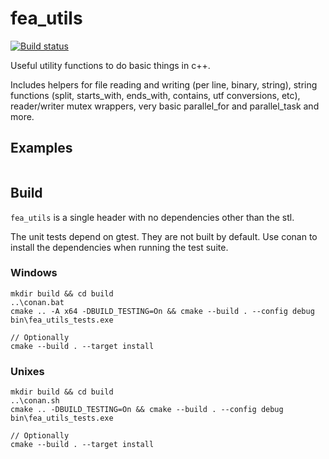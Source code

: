 # fea_utils
[![Build status](https://ci.appveyor.com/api/projects/status/08nrt1tbdau7o3jq/branch/master?svg=true)](https://ci.appveyor.com/project/p-groarke/fea-utils/branch/master)

Useful utility functions to do basic things in c++.

Includes helpers for file reading and writing (per line, binary, string), string functions (split, starts_with, ends_with, contains, utf conversions, etc), reader/writer mutex wrappers, very basic parallel_for and parallel_task and more.

## Examples

```c++

```

## Build
`fea_utils` is a single header with no dependencies other than the stl.

The unit tests depend on gtest. They are not built by default. Use conan to install the dependencies when running the test suite.

### Windows
```
mkdir build && cd build
..\conan.bat
cmake .. -A x64 -DBUILD_TESTING=On && cmake --build . --config debug
bin\fea_utils_tests.exe

// Optionally
cmake --build . --target install
```

### Unixes
```
mkdir build && cd build
..\conan.sh
cmake .. -DBUILD_TESTING=On && cmake --build . --config debug
bin\fea_utils_tests.exe

// Optionally
cmake --build . --target install
```
